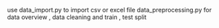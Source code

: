 use data_import.py to import csv or excel file
data_preprocessing.py for data overview , data cleaning  and train , test split
